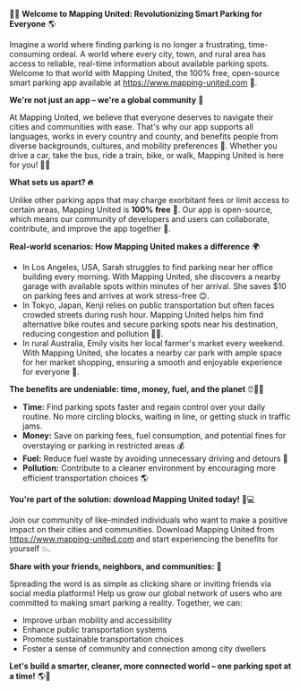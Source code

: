 🚗💡 **Welcome to Mapping United: Revolutionizing Smart Parking for Everyone** 🌎

Imagine a world where finding parking is no longer a frustrating, time-consuming ordeal. A world where every city, town, and rural area has access to reliable, real-time information about available parking spots. Welcome to that world with Mapping United, the 100% free, open-source smart parking app available at https://www.mapping-united.com 🤩.

**We're not just an app – we're a global community** 👥

At Mapping United, we believe that everyone deserves to navigate their cities and communities with ease. That's why our app supports all languages, works in every country and county, and benefits people from diverse backgrounds, cultures, and mobility preferences 🌈. Whether you drive a car, take the bus, ride a train, bike, or walk, Mapping United is here for you! 🚶‍♀️

**What sets us apart? 🔥**

Unlike other parking apps that may charge exorbitant fees or limit access to certain areas, Mapping United is **100% free** 💸. Our app is open-source, which means our community of developers and users can collaborate, contribute, and improve the app together 🤝.

**Real-world scenarios: How Mapping United makes a difference** 🌍

* In Los Angeles, USA, Sarah struggles to find parking near her office building every morning. With Mapping United, she discovers a nearby garage with available spots within minutes of her arrival. She saves $10 on parking fees and arrives at work stress-free 😊.
* In Tokyo, Japan, Kenji relies on public transportation but often faces crowded streets during rush hour. Mapping United helps him find alternative bike routes and secure parking spots near his destination, reducing congestion and pollution 🚴‍♂️.
* In rural Australia, Emily visits her local farmer's market every weekend. With Mapping United, she locates a nearby car park with ample space for her market shopping, ensuring a smooth and enjoyable experience for everyone 🎉.

**The benefits are undeniable: time, money, fuel, and the planet** ⏰💸🌿

* **Time:** Find parking spots faster and regain control over your daily routine. No more circling blocks, waiting in line, or getting stuck in traffic jams.
* **Money:** Save on parking fees, fuel consumption, and potential fines for overstaying or parking in restricted areas 💰
* **Fuel:** Reduce fuel waste by avoiding unnecessary driving and detours 🚗
* **Pollution:** Contribute to a cleaner environment by encouraging more efficient transportation choices 🌎

**You're part of the solution: download Mapping United today!** 📱💻

Join our community of like-minded individuals who want to make a positive impact on their cities and communities. Download Mapping United from https://www.mapping-united.com and start experiencing the benefits for yourself 💥.

**Share with your friends, neighbors, and communities:** 🤩

Spreading the word is as simple as clicking share or inviting friends via social media platforms! Help us grow our global network of users who are committed to making smart parking a reality. Together, we can:

* Improve urban mobility and accessibility
* Enhance public transportation systems
* Promote sustainable transportation choices
* Foster a sense of community and connection among city dwellers

**Let's build a smarter, cleaner, more connected world – one parking spot at a time!** 🌎💚